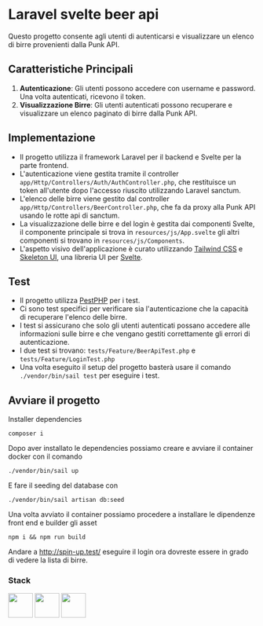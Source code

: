 # Laravel svelte beer api

Questo progetto consente agli utenti di autenticarsi e visualizzare un elenco di birre provenienti dalla Punk API.

## Caratteristiche Principali

1. **Autenticazione**: Gli utenti possono accedere con username e password. Una volta autenticati, ricevono il token.
2. **Visualizzazione Birre**: Gli utenti autenticati possono recuperare e visualizzare un elenco paginato di birre dalla Punk API.

## Implementazione

- Il progetto utilizza il framework Laravel per il backend e Svelte per la parte frontend.
- L'autenticazione viene gestita tramite il controller `app/Http/Controllers/Auth/AuthController.php`, che restituisce un token all'utente dopo l'accesso riuscito utilizzando Laravel sanctum.
- L'elenco delle birre viene gestito dal controller `app/Http/Controllers/BeerController.php`, che fa da proxy alla Punk API usando le rotte api di sanctum.
- La visualizzazione delle birre e del login è gestita dai componenti Svelte, il componente principale si trova in `resources/js/App.svelte` gli altri componenti si trovano in `resources/js/Components`.
- L'aspetto visivo dell'applicazione è curato utilizzando [Tailwind CSS]('https://tailwindcss.com/') e [Skeleton UI]('https://www.skeleton.de'), una libreria UI per [Svelte]('https://svelte.dev/').

## Test

- Il progetto utilizza [PestPHP]('https://pestphp.com/') per i test.
- Ci sono test specifici per verificare sia l'autenticazione che la capacità di recuperare l'elenco delle birre.
- I test si assicurano che solo gli utenti autenticati possano accedere alle informazioni sulle birre e che vengano gestiti correttamente gli errori di autenticazione.
- I due test si trovano: `tests/Feature/BeerApiTest.php` e `tests/Feature/LoginTest.php`
- Una volta eseguito il setup del progetto basterà usare il comando `./vendor/bin/sail test` per eseguire i test.

## Avviare il progetto

Installer dependencies 
```shell
composer i 
```
Dopo aver installato le dependencies possiamo creare e avviare il container docker con il comando
```shell
./vendor/bin/sail up
```
E fare il seeding del database con
```shell
./vendor/bin/sail artisan db:seed
```
Una volta avviato il container possiamo procedere a installare le dipendenze front end e builder gli asset
```shell
npm i && npm run build
```


Andare a http://spin-up.test/  eseguire il login ora dovreste essere in grado di vedere la lista di birre.

### Stack

<div class="flex">
<img style="height: 50px" src="https://upload.wikimedia.org/wikipedia/commons/thumb/9/9a/Laravel.svg/985px-Laravel.svg.png">
<img style="height: 50px" src="https://upload.wikimedia.org/wikipedia/commons/thumb/1/1b/Svelte_Logo.svg/1200px-Svelte_Logo.svg.png">
<img style="height: 50px" src="https://pbs.twimg.com/profile_images/1587479781544759297/TINbbJLC_400x400.png">
</div>


